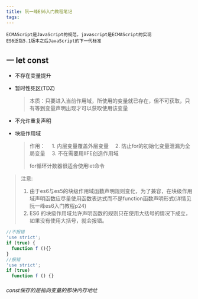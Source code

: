 ```yaml
---
title: 阮一峰ES6入门教程笔记
tags:
---
```

```
ECMAScript是JavaScript的规范，javascript是ECMAScript的实现
ES6泛指5.1版本之后JavaScript的下一代标准
```

## 一 let const

- 不存在变量提升
- 暂时性死区(TDZ)
  
  > 本质：只要进入当前作用域，所使用的变量就已存在，但不可获取，只有等到变量声明出现才可以获取使用该变量 
- 不允许重复声明
- 块级作用域
  > 作用：
  > &emsp;1. 内层变量覆盖外层变量
  > &emsp;2. 防止for的初始化变量泄漏为全局变量
  > &emsp;3. 不在需要用IIFE创造作用域 
  >
  > for循环计数器很适合使用let命令

> 注意:
> 1. 由于es6与es5的块级作用域函数声明规则变化，为了兼容，在块级作用域声明函数应尽量使用函数表达式而不是function函数声明形式(详情见阮一峰es6入门教程p24)
> 2. ES6 的块级作用域允许声明函数的规则只在使用大括号的情况下成立，如果没有使用大括号，就会报错。

``` javascript
//不报错
'use strict';
if (true) {
  function f (){}
}
//报错
'use strict';
if (true)
  function f () {}
```

###### const保存的是指向变量的那块内存地址
